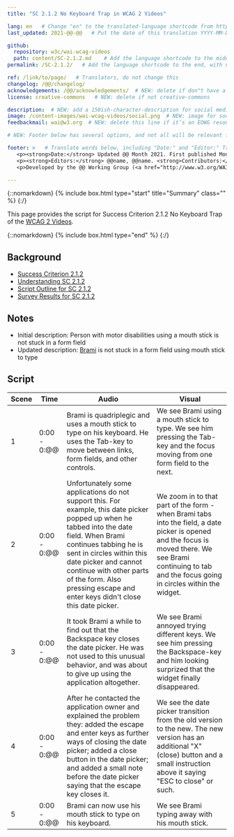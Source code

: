 ```yaml
---
title: "SC 2.1.2 No Keyboard Trap in WCAG 2 Videos"

lang: en   # Change "en" to the translated-language shortcode from https://www.iana.org/assignments/language-subtag-registry/language-subtag-registry
last_updated: 2021-@@-@@   # Put the date of this translation YYYY-MM-DD (with month in the middle)

github:
  repository: w3c/wai-wcag-videos
  path: content/SC-2.1.2.md    # Add the language shortcode to the middle of the filename, for example: content/index.fr.md
permalink: /SC-2.1.2/   # Add the language shortcode to the end, with no slash at end, for example: /link/to/page/fr

ref: /link/to/page/   # Translators, do not change this
changelog: /@@/changelog/
acknowledgements: /@@/acknowledgements/  # NEW: delete if don"t have a separate acknowledgements page. And delete it in the footer below.
license: creative-commons   # NEW: delete if not creative-commons

description:  # NEW: add a 150ish-character-description for social media   # translate the description
image: /content-images/wai-wcag-videos/social.png  # NEW: image for social media
feedbackmail: wai@w3.org  # NEW: delete this line if it’s an EOWG resource (the default is wai-eo-editors@w3.org)

# NEW: Footer below has several options, and not all will be relevant for specific pages. (Ask Shawn if questions.)

footer: >   # Translate words below, including "Date:" and "Editor:" Translate the Working Group name. Leave the Working Group acronym in English. Do *not* change the dates in the footer below.
   <p><strong>Date:</strong> Updated @@ Month 2021. First published Month 20@@. CHANGELOG.</p>
   <p><strong>Editors:</strong> @@name, @@name. <strong>Contributors:</strong> @@name, @@name, and <a href=”https://www.w3.org/groups/wg/@@wg/participants”>participants of the @@WG</a>. ACKNOWLEDGEMENTS lists contributors and credits.</p>
   <p>Developed by the @@ Working Group (<a href="http://www.w3.org/WAI/@@/">@@WG</a>). Developed as part of the <a href="https://www.w3.org/WAI/@@/">WAI-@@ project</a>, @@co-funded by the European Commission.</p>

---
```


{::nomarkdown}
{% include box.html type="start" title="Summary" class="" %}
{:/}

This page provides the script for Success Criterion 2.1.2 No Keyboard Trap of the [WCAG 2 Videos](https://wai-wcag-videos.netlify.app/overview/).

{::nomarkdown}
{% include box.html type="end" %}
{:/}

## Background

* [Success Criterion 2.1.2](https://www.w3.org/TR/WCAG22/#no-keyboard-trap)
* [Understanding SC 2.1.2](https://www.w3.org/WAI/WCAG22/Understanding/no-keyboard-trap.html)
* [Script Outline for SC 2.1.2](https://www.w3.org/WAI/EO/wiki/Video-Based_Resources/WCAG_Requirements#SC2-1-2)
* [Survey Results for SC 2.1.2](https://www.w3.org/2002/09/wbs/35532/Videos_WCAG_Squirrel/results#xSC212)

## Notes

* Initial description: Person with motor disabilities using a mouth stick is not stuck in a form field
* Updated description: [Brami](https://wai-wcag-videos.netlify.app/overview/#brami-he) is not stuck in a form field using mouth stick to type

## Script

| Scene | Time | Audio | Visual |
| ----- | ---- | ----- | ------ |
| 1 | 0:00 - 0:@@ | Brami is quadriplegic and uses a mouth stick to type on his keyboard. He uses the Tab-key to move between links, form fields, and other controls. | We see Brami using a mouth stick to type. We see him pressing the Tab-key and the focus moving from one form field to the next. |
| 2 | 0:00 - 0:@@ | Unfortunately some applications do not support this. For example, this date picker popped up when he tabbed into the date field. When Brami continues tabbing he is sent in circles within this date picker and cannot continue with other parts of the form. Also pressing escape and enter keys didn't close this date picker. | We zoom in to that part of the form - when Brami tabs into the field, a date picker is opened and the focus is moved there. We see Brami continuing to tab and the focus going in circles within the widget. |
| 3 | 0:00 - 0:@@ | It took Brami a while to find out that the Backspace key closes the date picker. He was not used to this unusual behavior, and was about to give up using the application altogether. | We see Brami annoyed trying different keys. We see him pressing the Backspace-key and him looking surprized that the widget finally disappeared. |
| 4 | 0:00 - 0:@@ | After he contacted the application owner and explained the problem they: added the escape and enter keys as further ways of closing the date picker; added a close button in the date picker; and added a small note before the date picker saying that the escape key closes it. | We see the date picker transition from the old version to the new. The new version has an additional "X" (close) button and a small instruction above it saying "ESC to close" or such. |
| 5 | 0:00 - 0:@@ | Brami can now use his mouth stick to type on his keyboard. | We see Brami typing away with his mouth stick. |
